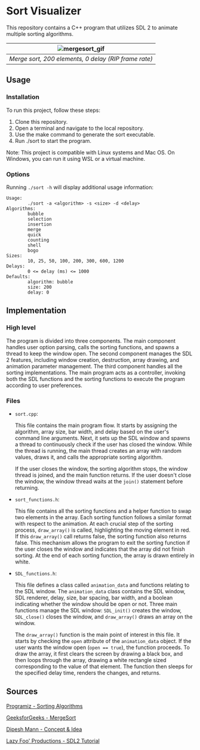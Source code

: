 # Sort Visualizer

This repository contains a C++ program that utilizes SDL 2 to animate multiple sorting algorithms.

| ![mergesort_gif](https://github.com/Shayan-Bathaee/Sort-Visualizer/assets/110195425/981c7676-a1c3-4e4a-9e62-711a102b30af) |
|:--:| 
| *Merge sort, 200 elements, 0 delay (RIP frame rate)* |

## Usage
### Installation
To run this project, follow these steps:

1. Clone this repository.
2. Open a terminal and navigate to the local repository.
3. Use the make command to generate the sort executable.
4. Run ./sort to start the program.

Note: This project is compatible with Linux systems and Mac OS. On Windows, you can run it using WSL or a virtual machine.

### Options
Running `./sort -h` will display additional usage information:

```
Usage:
        ./sort -a <algorithm> -s <size> -d <delay>
Algorithms:
        bubble
        selection
        insertion
        merge
        quick
        counting
        shell
        bogo
Sizes:
        10, 25, 50, 100, 200, 300, 600, 1200
Delays:
        0 <= delay (ms) <= 1000
Defaults:
        algorithm: bubble
        size: 200
        delay: 0
```

## Implementation
### High level
The program is divided into three components. The main component handles user option parsing, calls the sorting functions, and spawns a thread to keep the window open. The second component manages the SDL 2 features, including window creation, destruction, array drawing, and animation parameter management. The third component handles all the sorting implementations. The main program acts as a controller, invoking both the SDL functions and the sorting functions to execute the program according to user preferences.

### Files
- `sort.cpp`: 

   This file contains the main program flow. It starts by assigning the algorithm, array size, bar width, and delay based on the user's command line arguments. Next, it sets up the SDL window and spawns a thread to continuously check if the user has closed the window. While the thread is running, the main thread creates an array with random values, draws it, and calls the appropriate sorting algorithm. 

   If the user closes the window, the sorting algorithm stops, the window thread is joined, and the main function returns. If the user doesn't close the window, the window thread waits at the `join()` statement before returning. 

- `sort_functions.h`:

   This file contains all the sorting functions and a helper function to swap two elements in the array. Each sorting function follows a similar format with respect to the animation. At each crucial step of the sorting process, `draw_array()` is called, highlighting the moving element in red. If this `draw_array()` call returns false, the sorting function also returns false. This mechanism allows the program to exit the sorting function if the user closes the window and indicates that the array did not finish sorting. At the end of each sorting function, the array is drawn entirely in white.

- `SDL_functions.h`:

   This file defines a class called `animation_data` and functions relating to the SDL window. The `animation_data` class contains the SDL window, SDL renderer, delay, size, bar spacing, bar width, and a boolean indicating whether the window should be open or not. Three main functions manage the SDL window: `SDL_init()` creates the window, `SDL_close()` closes the window, and `draw_array()` draws an array on the window. 

   The `draw_array()` function is the main point of interest in this file. It starts by checking the `open` attribute of the `animation_data` object. If the user wants the window open (`open == true`), the function proceeds. To draw the array, it first clears the screen by drawing a black box, and then loops through the array, drawing a white rectangle sized corresponding to the value of that element. The function then sleeps for the specified delay time, renders the changes, and returns. 

## Sources
[Programiz - Sorting Algorithms](https://www.programiz.com/dsa/sorting-algorithm)

[GeeksforGeeks - MergeSort](https://www.geeksforgeeks.org/merge-sort/#)

[Dipesh Mann - Concept & Idea](https://github.com/dipesh-m/Sorting-Visualizer)

[Lazy Foo' Productions - SDL2 Tutorial](https://lazyfoo.net/tutorials/SDL/index.php#Getting%20an%20Image%20on%20the%20Screen)
